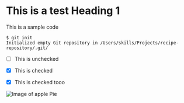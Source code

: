 # This is a test Heading 1

This is a sample code

```
$ git init
Initialized empty Git repository in /Users/skills/Projects/recipe-repository/.git/
```

- [ ] This is unchecked
- [x] This is checked
- [x] This is checked tooo


![Image of apple Pie](https://i0.wp.com/pearlyarts.com/wp-content/uploads/2023/11/FREE-Apple-Pie-Clipart-WM.png?fit=1000%2C1001&ssl=1)
